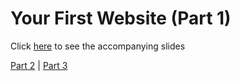 # Your First Website (Part 1)
Click [here](https://www.canva.com/design/DAFVdACYRhk/e_bRAfxumAsTqf5L7A9qXg/view?website#4) to see the accompanying slides

[Part 2](https://github.com/maralihart/YFW2) |
[Part 3](https://github.com/maralihart/YFW3)
